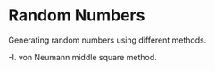 # Random Numbers
Generating random numbers using different methods.

-I. von Neumann middle square method.
